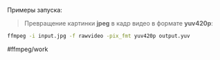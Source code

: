 Примеры запуска:

> Превращение картинки **jpeg** в кадр видео в формате **yuv420p**:

```bash
ffmpeg -i input.jpg -f rawvideo -pix_fmt yuv420p output.yuv
```

#ffmpeg/work

